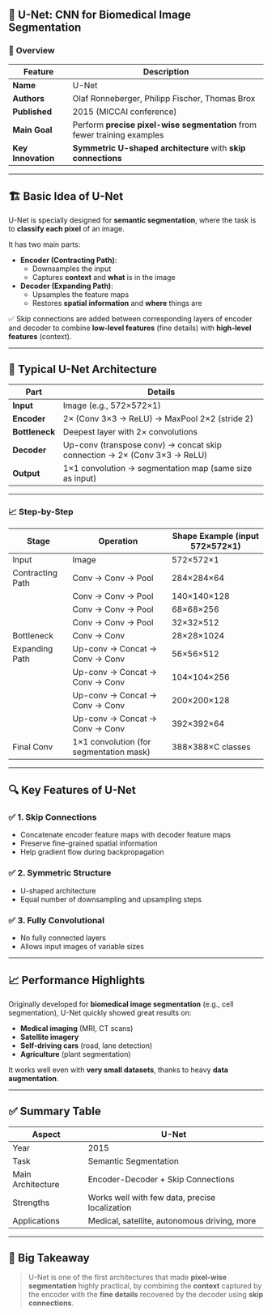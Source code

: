 ## 🧠 **U-Net: CNN for Biomedical Image Segmentation**

### 📌 **Overview**

| Feature               | Description                                          |
|------------------------|------------------------------------------------------|
| **Name**               | U-Net                                               |
| **Authors**            | Olaf Ronneberger, Philipp Fischer, Thomas Brox       |
| **Published**          | 2015 (MICCAI conference)                            |
| **Main Goal**          | Perform **precise pixel-wise segmentation** from fewer training examples |
| **Key Innovation**     | **Symmetric U-shaped architecture** with **skip connections** |

---

## 🏗️ **Basic Idea of U-Net**

U-Net is specially designed for **semantic segmentation**, where the task is to **classify each pixel** of an image.

It has two main parts:
- **Encoder (Contracting Path)**:  
  - Downsamples the input
  - Captures **context** and **what** is in the image
- **Decoder (Expanding Path)**:  
  - Upsamples the feature maps
  - Restores **spatial information** and **where** things are

✅ Skip connections are added between corresponding layers of encoder and decoder to combine **low-level features** (fine details) with **high-level features** (context).

---

## 🧱 **Typical U-Net Architecture**

| **Part**         | **Details**                                              |
|------------------|-----------------------------------------------------------|
| **Input**         | Image (e.g., 572×572×1)                                  |
| **Encoder**       | 2× (Conv 3×3 → ReLU) → MaxPool 2×2 (stride 2)            |
| **Bottleneck**    | Deepest layer with 2× convolutions                       |
| **Decoder**       | Up-conv (transpose conv) → concat skip connection → 2× (Conv 3×3 → ReLU) |
| **Output**        | 1×1 convolution → segmentation map (same size as input)  |

---

### 📈 **Step-by-Step**

| Stage               | Operation                     | Shape Example (input 572×572×1) |
|---------------------|--------------------------------|-------------------------------|
| Input               | Image                          | 572×572×1                    |
| Contracting Path    | Conv → Conv → Pool             | 284×284×64                   |
|                     | Conv → Conv → Pool             | 140×140×128                  |
|                     | Conv → Conv → Pool             | 68×68×256                    |
|                     | Conv → Conv → Pool             | 32×32×512                    |
| Bottleneck          | Conv → Conv                    | 28×28×1024                   |
| Expanding Path      | Up-conv → Concat → Conv → Conv  | 56×56×512                    |
|                     | Up-conv → Concat → Conv → Conv  | 104×104×256                  |
|                     | Up-conv → Concat → Conv → Conv  | 200×200×128                  |
|                     | Up-conv → Concat → Conv → Conv  | 392×392×64                   |
| Final Conv          | 1×1 convolution (for segmentation mask) | 388×388×C classes |

---

## 🔍 **Key Features of U-Net**

### ✅ 1. **Skip Connections**
- Concatenate encoder feature maps with decoder feature maps
- Preserve fine-grained spatial information
- Help gradient flow during backpropagation

### ✅ 2. **Symmetric Structure**
- U-shaped architecture
- Equal number of downsampling and upsampling steps

### ✅ 3. **Fully Convolutional**
- No fully connected layers
- Allows input images of variable sizes

---

## 📈 **Performance Highlights**

Originally developed for **biomedical image segmentation** (e.g., cell segmentation), U-Net quickly showed great results on:
- **Medical imaging** (MRI, CT scans)
- **Satellite imagery**
- **Self-driving cars** (road, lane detection)
- **Agriculture** (plant segmentation)

It works well even with **very small datasets**, thanks to heavy **data augmentation**.

---

## ✅ **Summary Table**

| **Aspect**         | **U-Net**                                     |
|--------------------|-----------------------------------------------|
| Year               | 2015                                          |
| Task               | Semantic Segmentation                        |
| Main Architecture  | Encoder-Decoder + Skip Connections            |
| Strengths          | Works well with few data, precise localization |
| Applications       | Medical, satellite, autonomous driving, more |

---

## 🧠 **Big Takeaway**

> U-Net is one of the first architectures that made **pixel-wise segmentation** highly practical, by combining the **context** captured by the encoder with the **fine details** recovered by the decoder using **skip connections**.
